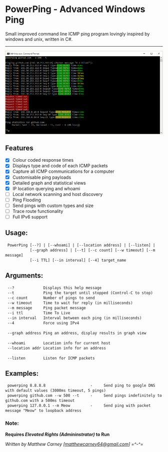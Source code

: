 # PowerPing - Advanced Windows Ping 

Small improved command line ICMP ping program lovingly inspired by windows and unix, written in C#.
***
![alt text](Screenshots/readme_screenshot.png "PowerPing in action")

## Features

- [x] Colour coded response times
- [x] Displays type and code of each ICMP packets
- [x] Capture all ICMP communications for a computer
- [x] Customisable ping payloads
- [x] Detailed graph and statistical views
- [x] IP location querying and whoami 
- [ ] Local network scanning and host discovery
- [ ] Ping Flooding
- [ ] Send pings with custom types and size
- [ ] Trace route functionality
- [ ] Full IPv6 support

## Usage: 
     PowerPing [--?] | [--whoami] | [--location address] | [--listen] |
			   [--graph address] | [--t] [--c count] [--w timeout] [--m message] 
			   [--i TTL] [--in interval] [--4] target_name

## Arguments:
     --?             Displays this help message
     --t             Ping the target until stopped (Control-C to stop)
     --c count       Number of pings to send
     --w timeout     Time to wait for reply (in milliseconds)
     --m message     Ping packet message
     --i ttl		 Time To Live
     --in interval   Interval between each ping (in milliseconds)
     --4             Force using IPv4
     
     --graph address Ping an address, display results in graph view
	 
     --whoami        Location info for current host
     --location addr Location info for an address
     
     --listen	     Listen for ICMP packets

## Examples:
     powerping 8.8.8.8                    -     Send ping to google DNS with default values (3000ms timeout, 5 pings)
     powerping github.com --w 500 --t     -     Send pings indefinitely to github.com with a 500ms timeout
     powerping 127.0.0.1 --m Meow         -     Send ping with packet message "Meow" to loopback address
     
### Note: 
**Requires _Elevated Rights (Admininstrator)_ to Run**

*Written by Matthew Carney [matthewcarney64@gmail.com] =^-^=*

